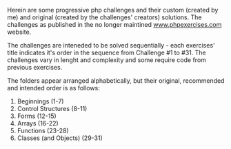 Herein are some progressive php challenges and their custom (created by me) and original (created by the challenges' creators) solutions.
The challenges as published in the no longer maintined www.phpexercises.com website.

The challenges are inteneded to be solved sequentially - each exercises' title indicates it's order in the sequence from Challenge #1 to
#31. The challenges vary in lenght and complexity and some require code from previous exercises.

The folders appear arranged alphabetically, but their original, recommended and intended order is as follows:

1. Beginnings (1-7)
2. Control Structures (8-11)
3. Forms (12-15)
4. Arrays (16-22)
5. Functions (23-28)
6. Classes (and Objects)  (29-31)
